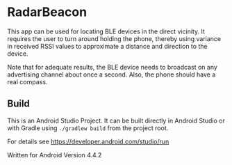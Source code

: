 # RadarBeacon

This app can be used for locating BLE devices in the direct vicinity. It requires the user to turn around holding the phone, thereby using variance in received RSSI values to approximate a distance and direction to the device.

Note that for adequate results, the BLE device needs to broadcast on any advertising channel about once a second.
Also, the phone should have a real compass.

## Build

This is an Android Studio Project. It can be built directly in Android Studio or with Gradle using `./gradlew build` from the project root.

For details see https://developer.android.com/studio/run

Written for Android Version 4.4.2
